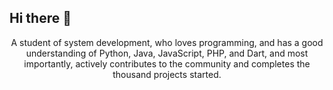 ## Hi there 👋
<p align="center">A student of system development, who loves programming, and has a good understanding
of Python, Java, JavaScript, PHP, and Dart, and most importantly, actively contributes
to the community and completes the thousand projects started.</p>
